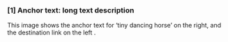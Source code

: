 ### [1] Anchor text: long text description
This image shows the anchor text for ‘tiny dancing horse’ on the right, and the destination link on the left .
